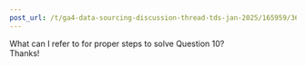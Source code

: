 ```yaml
---
post_url: /t/ga4-data-sourcing-discussion-thread-tds-jan-2025/165959/365
---
```

What can I refer to for proper steps to solve Question 10?  
Thanks!